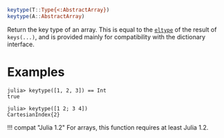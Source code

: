 ```julia
keytype(T::Type{<:AbstractArray})
keytype(A::AbstractArray)
```

Return the key type of an array. This is equal to the [`eltype`](@ref) of the result of `keys(...)`, and is provided mainly for compatibility with the dictionary interface.

# Examples

```jldoctest
julia> keytype([1, 2, 3]) == Int
true

julia> keytype([1 2; 3 4])
CartesianIndex{2}
```

!!! compat "Julia 1.2"
    For arrays, this function requires at least Julia 1.2.

